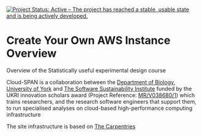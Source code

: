 [![Project Status: Active – The project has reached a stable, usable state and is being actively developed.](https://www.repostatus.org/badges/latest/active.svg)](https://www.repostatus.org/#active)
# Create Your Own AWS Instance Overview

Overview of the Statistically useful experimental design course

Cloud-SPAN is a collaboration between the [Department of Biology, University of York](https://www.york.ac.uk/biology/) and [The Software Sustainability Institute](https://www.software.ac.uk/) funded by the UKRI innovation scholars award (Project Reference: [MR/V038680/1](https://www.google.com/url?q=https%3A%2F%2Fgtr.ukri.org%2Fprojects%3Fref%3DMR%252FV038680%252F1&sa=D&sntz=1&usg=AFQjCNF0nsozFp-1kvcp0Dgjks6kY8CiCQ)) which trains researchers, and the research software engineers that support them, to run specialised analyses on cloud-based high-performance computing infrastructure

The site infrastructure is based on [The Carpentries](https://carpentries.org/)
